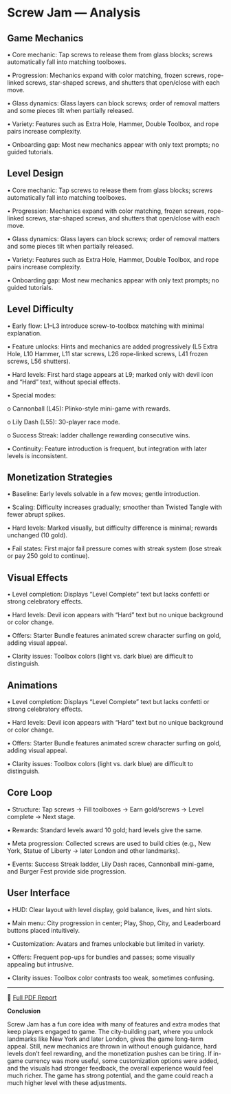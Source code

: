 # Screw Jam — Analysis

## Game Mechanics

• Core mechanic: Tap screws to release them from glass blocks; screws automatically fall into matching
toolboxes.

• Progression: Mechanics expand with color matching, frozen screws, rope-linked screws, star-shaped
screws, and shutters that open/close with each move.

• Glass dynamics: Glass layers can block screws; order of removal matters and some pieces tilt when
partially released.

• Variety: Features such as Extra Hole, Hammer, Double Toolbox, and rope pairs increase complexity.

• Onboarding gap: Most new mechanics appear with only text prompts; no guided tutorials.

## Level Design

• Core mechanic: Tap screws to release them from glass blocks; screws automatically fall into matching
toolboxes.

• Progression: Mechanics expand with color matching, frozen screws, rope-linked screws, star-shaped
screws, and shutters that open/close with each move.

• Glass dynamics: Glass layers can block screws; order of removal matters and some pieces tilt when
partially released.

• Variety: Features such as Extra Hole, Hammer, Double Toolbox, and rope pairs increase complexity.

• Onboarding gap: Most new mechanics appear with only text prompts; no guided tutorials.


## Level Difficulty

• Early flow: L1–L3 introduce screw-to-toolbox matching with minimal explanation.

• Feature unlocks: Hints and mechanics are added progressively (L5 Extra Hole, L10 Hammer, L11 star
screws, L26 rope-linked screws, L41 frozen screws, L56 shutters).

• Hard levels: First hard stage appears at L9; marked only with devil icon and “Hard” text, without special
effects.

• Special modes:

o Cannonball (L45): Plinko-style mini-game with rewards.

o Lily Dash (L55): 30-player race mode.

o Success Streak: ladder challenge rewarding consecutive wins.

• Continuity: Feature introduction is frequent, but integration with later levels is inconsistent.

## Monetization Strategies

• Baseline: Early levels solvable in a few moves; gentle introduction.

• Scaling: Difficulty increases gradually; smoother than Twisted Tangle with fewer abrupt spikes.

• Hard levels: Marked visually, but difficulty difference is minimal; rewards unchanged (10 gold).

• Fail states: First major fail pressure comes with streak system (lose streak or pay 250 gold to continue).


## Visual Effects

• Level completion: Displays “Level Complete” text but lacks confetti or strong celebratory effects.

• Hard levels: Devil icon appears with “Hard” text but no unique background or color change.

• Offers: Starter Bundle features animated screw character surfing on gold, adding visual appeal.

• Clarity issues: Toolbox colors (light vs. dark blue) are difficult to distinguish.

## Animations

• Level completion: Displays “Level Complete” text but lacks confetti or strong celebratory effects.

• Hard levels: Devil icon appears with “Hard” text but no unique background or color change.

• Offers: Starter Bundle features animated screw character surfing on gold, adding visual appeal.

• Clarity issues: Toolbox colors (light vs. dark blue) are difficult to distinguish.

## Core Loop

• Structure: Tap screws → Fill toolboxes → Earn gold/screws → Level complete → Next stage.

• Rewards: Standard levels award 10 gold; hard levels give the same.

• Meta progression: Collected screws are used to build cities (e.g., New York, Statue of Liberty → later
London and other landmarks).

• Events: Success Streak ladder, Lily Dash races, Cannonball mini-game, and Burger Fest provide side
progression.

## User Interface

• HUD: Clear layout with level display, gold balance, lives, and hint slots.

• Main menu: City progression in center; Play, Shop, City, and Leaderboard buttons placed intuitively.

• Customization: Avatars and frames unlockable but limited in variety.

• Offers: Frequent pop-ups for bundles and passes; some visually appealing but intrusive.

• Clarity issues: Toolbox color contrasts too weak, sometimes confusing.

---

📄 [Full PDF Report](Screw%20Jam.pdf)

**Conclusion**  

Screw Jam has a fun core idea with many of features and extra modes that keep players engaged to game.
The city-building part, where you unlock landmarks like New York and later London, gives the game long-term
appeal. Still, new mechanics are thrown in without enough guidance, hard levels don’t feel rewarding, and
the monetization pushes can be tiring. If in-game currency was more useful, some customization options
were added, and the visuals had stronger feedback, the overall experience would feel much richer. The game
has strong potential, and the game could reach a much higher level with these adjustments.
